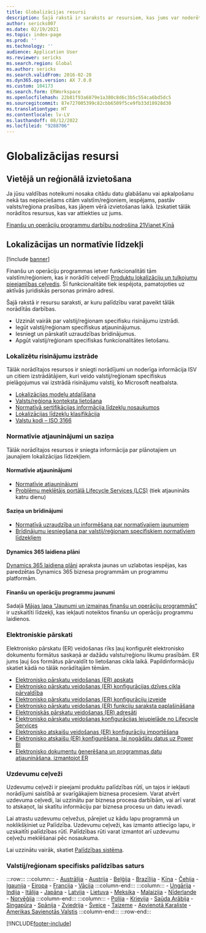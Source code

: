 ```yaml
---
title: Globalizācijas resursi
description: Šajā rakstā ir saraksts ar resursiem, kas jums var noderēt, lai uzzinātu papildinformāciju par valstij/reģionam specifisko funkcionalitāti un piedāvājumiem.
author: sericks007
ms.date: 02/19/2021
ms.topic: index-page
ms.prod: ''
ms.technology: ''
audience: Application User
ms.reviewer: sericks
ms.search.region: Global
ms.author: sericks
ms.search.validFrom: 2016-02-28
ms.dyn365.ops.version: AX 7.0.0
ms.custom: 104173
ms.search.form: ERWorkspace
ms.openlocfilehash: 22b81f93a6879e1a380c8d6c3b5c554ca6bd5dc5
ms.sourcegitcommit: 87e727005399c82cbb6509f5ce9fb33d18928d30
ms.translationtype: HT
ms.contentlocale: lv-LV
ms.lasthandoff: 08/12/2022
ms.locfileid: "9288706"
---
```

# <a name="globalization-resources"></a>Globalizācijas resursi

## <a name="local-and-regional-deployments"></a>Vietējā un reģionālā izvietošana
Ja jūsu valdības noteikumi nosaka citādu datu glabāšanu vai apkalpošanu nekā tas nepieciešams citām valstīm/reģioniem, iespējams, pastāv valsts/reģiona prasības, kas jāņem vērā izvietošanas laikā. Izskatiet tālāk norādītos resursus, kas var attiekties uz jums.

[Finanšu un operāciju programmu darbību nodrošina 21Vianet Ķīnā](../deployment/china-local-deployment.md)

## <a name="localization-and-regulatory-features"></a>Lokalizācijas un normatīvie līdzekļi

[!include [banner](../includes/banner.md)]

Finanšu un operāciju programmas ietver funkcionalitāti tām valstīm/reģioniem, kas ir norādīti ceļvedī [Produktu lokalizāciju un tulkojumu pieejamības ceļvedis](https://aka.ms/dynamics_365_international_availability_deck). Šī funkcionalitāte tiek iespējota, pamatojoties uz aktīvās juridiskās personas primāro adresi. 

Šajā rakstā ir resursu saraksti, ar kuru palīdzību varat paveikt tālāk norādītās darbības. 
- Uzzināt vairāk par valstij/reģionam specifisku risinājumu izstrādi.
- Iegūt valstij/reģionam specifiskus atjauninājumus.
- Iesniegt un pārskatīt uzraudzības brīdinājumus.
- Apgūt valstij/reģionam specifiskas funkcionalitātes lietošanu.

### <a name="developing-localized-solutions"></a>Lokalizētu risinājumu izstrāde
Tālāk norādītajos resursos ir sniegti norādījumi un noderīga informācija ISV un citiem izstrādātājiem, kuri veido valstij/reģionam specifiskus pielāgojumus vai izstrādā risinājumu valstij, ko Microsoft neatbalsta.
-   [Lokalizācijas modeļu atdalīšana](separate-localization-models.md)
-   [Valsts/reģiona konteksta lietošana](apply-country-context.md)
-   [Normatīvā sertifikācijas informācija līdzekļu nosaukumos](regulatory-certifications.md)
-   [Lokalizācijas līdzekļu klasifikācija](classify-localization-features.md)
-   [Valstu kodi – ISO 3166](https://www.iso.org/iso-3166-country-codes.html)

### <a name="regulatory-updates-and-communication"></a>Normatīvie atjauninājumi un saziņa
Tālāk norādītajos resursos ir sniegta informācija par plānotajiem un jaunajiem lokalizācijas līdzekļiem. 

#### <a name="regulatory-updates"></a>Normatīvie atjauninājumi
-   [Normatīvie atjauninājumi](../../../finance/localizations/regulatory-updates.md)
-   [Problēmu meklētājs portālā Lifecycle Services (LCS)](../lifecycle-services/issue-search-lcs.md) (tiek atjaunināts katru dienu)

#### <a name="communication-and-alerts"></a>Saziņa un brīdinājumi
-   [Normatīvā uzraudzība un informēšana par normatīvajiem jaunumiem](regulatory-watch-communication.md)
-   [Brīdinājumu iesniegšana par valstij/reģionam specifiskiem normatīviem līdzekļiem](submit-localization-alerts.md)

#### <a name="dynamics-365-release-plans"></a>Dynamics 365 laidiena plāni
[Dynamics 365 laidiena plāni](/business-applications-release-notes/) apraksta jaunas un uzlabotas iespējas, kas paredzētas Dynamics 365 biznesa programmām un programmu platformām. 

#### <a name="finance-and-operations-apps-whats-new"></a>Finanšu un operāciju programmu jaunumi
Sadaļā [Mājas lapa “Jaunumi un izmaiņas finanšu un operāciju programmās“](../../fin-ops/get-started/whats-new-changed.md) ir uzskaitīti līdzekļi, kas iekļauti noteiktos finanšu un operāciju programmu laidienos.

### <a name="electronic-reporting"></a>Elektroniskie pārskati
Elektronisko pārskatu (ER) veidošanas rīks ļauj konfigurēt elektronisko dokumentu formātus saskaņā ar dažādu valstu/reģionu likumu prasībām. ER jums ļauj šos formātus pārvaldīt to lietošanas cikla laikā. Papildinformāciju skatiet kādā no tālāk norādītajām tēmām.
-   [Elektronisko pārskatu veidošanas (ER) apskats](../analytics/general-electronic-reporting.md)
-   [Elektronisko pārskatu veidošanas (ER) konfigurācijas dzīves cikla pārvaldība](../analytics/general-electronic-reporting-manage-configuration-lifecycle.md)
-   [Elektronisko pārskatu veidošanas (ER) konfigurāciju izveide](../analytics/electronic-reporting-configuration.md)
-   [Elektronisko pārskatu veidošanas (ER) funkciju saraksta paplašināšana](../analytics/general-electronic-reporting-formulas-list-extension.md)
-   [Elektroniskās pārskatu veidošanas (ER) adresāti](../analytics/electronic-reporting-destinations.md)
-   [Elektronisko pārskatu veidošanas konfigurācijas lejupielāde no Lifecycle Services](../analytics/download-electronic-reporting-configuration-lcs.md)
-   [Elektronisko atskaišu veidošanas (ER) konfigurāciju importēšana](../analytics/electronic-reporting-import-ger-configurations.md)
-   [Elektronisko atskaišu (ER) konfigurēšana, lai nogādātu datus uz Power BI](../analytics/general-electronic-reporting-report-configuration-get-data-powerbi.md)
-   [Elektronisko dokumentu ģenerēšana un programmas datu atjaunināšana, izmantojot ER](../analytics/generate-electronic-documents-update-application-data.md)

### <a name="task-guides"></a>Uzdevumu ceļveži
Uzdevumu ceļveži ir pieejami produktu palīdzības rūtī, un tajos ir iekļauti norādījumi saistībā ar svarīgākajiem biznesa procesiem. Varat atvērt uzdevuma ceļvedi, lai uzzinātu par biznesa procesa darbībām, vai arī varat to atskaņot, lai skatītu informāciju par biznesa procesu un datu ievadi.

Lai atrastu uzdevumu ceļvežus, pārejiet uz kādu lapu programmā un noklikšķiniet uz Palīdzība. Uzdevumu ceļveži, kas izmanto attiecīgo lapu, ir uzskaitīti palīdzības rūtī. Palīdzības rūti varat izmantot arī uzdevumu ceļvežu meklēšanai pēc nosaukuma.

Lai uzzinātu vairāk, skatiet [Palīdzības sistēma](../../fin-ops/get-started/help-overview.md#task-guides).


### <a name="countryregion-specific-help-content"></a>Valstij/reģionam specifisks palīdzības saturs
:::row:::
    :::column:::
        - [Austrālija](../../../finance/localizations/australia.md)
        - [Austrija](../../../finance/localizations/austria.md)
        - [Beļģija](../../../finance/localizations/belgium.md)
        - [Brazīlija](../../../finance/localizations/brazil.md)
        - [Ķīna](../../../finance/localizations/china.md)
        - [Čehija](../../../finance/localizations/czech-republic.md)
        - [Igaunija](../../../finance/localizations/estonia.md)
        - [Eiropa](../../../finance/localizations/europe.md)
        - [Francija](../../../finance/localizations/france.md)
        - [Vācija](../../../finance/localizations/germany.md)
    :::column-end:::
    :::column:::
        - [Ungārija](../../../finance/localizations/hungary.md)
        - [Indija](../../../finance/localizations/india.md)
        - [Itālija](../../../finance/localizations/italy.md)
        - [Japāna](../../../finance/localizations/japan.md)
        - [Latvija](../../../finance/localizations/latvia.md)
        - [Lietuva](../../../finance/localizations/lithuania.md)
        - [Meksika](../../../finance/localizations/mexico.md)
        - [Malaizija](../../../finance/localizations/malaysia.md)
        - [Nīderlande](../../../finance/localizations/netherlands.md)
        - [Norvēģija](../../../finance/localizations/norway.md)
    :::column-end:::
    :::column:::
        - [Polija](../../../finance/localizations/poland.md)
        - [Krievija](../../../finance/localizations/russia.md)
        - [Saūda Arābija](../../../finance/localizations/saudi-arabia.md)
        - [Singapūra](../../../finance/localizations/singapore.md)
        - [Spānija](../../../finance/localizations/spain.md)
        - [Zviedrija](../../../finance/localizations/sweden.md)
        - [Šveice](../../../finance/localizations/switzerland.md)
        - [Taizeme](../../../finance/localizations/thailand.md)
        - [Apvienotā Karaliste](../../../finance/localizations/united-kingdom.md)
        - [Amerikas Savienotās Valstis](../../../finance/localizations/united-states.md)
    :::column-end:::
:::row-end:::








[!INCLUDE[footer-include](../../../includes/footer-banner.md)]

